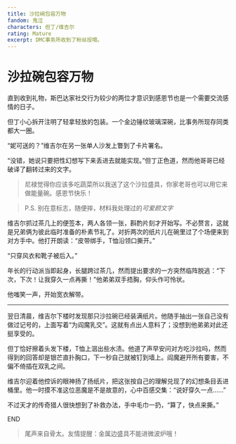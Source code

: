 ```yaml
---
title: 沙拉碗包容万物
fandom: 鬼泣
characters: 但丁/维吉尔
rating: Mature
excerpt: DMC事务所收到了粉丝投喂。
---
```


# 沙拉碗包容万物



直到收到礼物，斯巴达家社交行为较少的两位才意识到感恩节也是一个需要交流感情的日子。

但丁小心拆开注明了轻拿轻放的包装。一个金边锤纹玻璃深碗，比事务所现存同类都大一圈。

“妮可送的？”维吉尔在另一张单人沙发上瞥到了卡片署名。

“没错，她说只要把性幻想写下来丢进去就能实现。”但丁正色道，然而他哥哥已经破译了翻转过来的文字。

> 尼禄觉得你应该多吃蔬菜所以我送了这个沙拉盛具，你家老哥也可以用它来做能量碗。感恩节快乐！

> P.S. 别在意标志，随便摔，材料我处理过的*可爱颜文字*

维吉尔抓过茶几上的便签本，两人各领一张，斟酌片刻才开始写。不必赘言，这就是兄弟俩为彼此临时准备的朴素节礼了。对折两次的纸片儿在碗里过了个场便来到对方手中。他打开朗读：“皮带绑手，T恤沿领口撕开。”

“只穿风衣和靴子被后入。”

年长的行动派当即起身，长腿跨过茶几，然而提出要求的一方突然临阵脱逃：“下次，下次！让我穿久一点再撕！”他弟弟双手捂胸，仰头作可怜状。

他嗤笑一声，开始宽衣解带。

---

翌日清晨，维吉尔下楼时发现那只沙拉碗已经装满纸片。他随手抽出一张自己没有做过记号的，上面写着“为阎魔乳交”。这就有点出人意料了；没想到他弟弟对此还挺享受的。

但丁恰好擦着头发下楼，T恤上洇出些水渍。他道了声早安问对方吃沙拉吗，然而得到的回答却是银芒直扑胸口，下一秒自己就被钉到墙上。阎魔避开所有要害，不偏不倚插在双乳之间。

维吉尔迎着他控诉的眼神扬了扬纸片，把这张按自己的理解兑现了的幻想条目丢进桶里。他一时摸不准这位恶魔是不是故意的，心中百感交集：“说好穿久一点……”

不过天才的传奇猎人很快想到了补救办法，手中毛巾一扔，“算了，快点来撕。”

 

END

> 尾声来自骨太。友情提醒：金属边盛具不能进微波炉哦！
